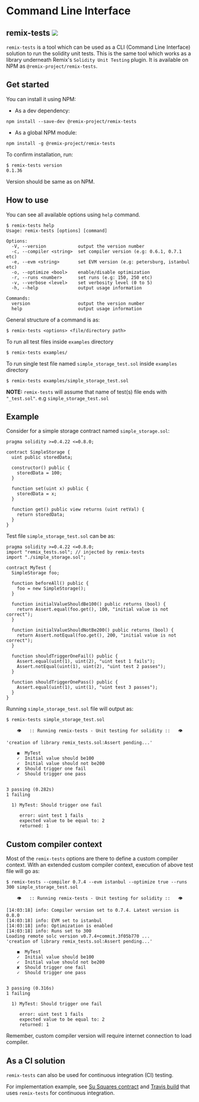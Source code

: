Command Line Interface
========================
remix-tests [![](https://badge.fury.io/js/%40remix-project%2Fremix-tests.svg)](https://www.npmjs.com/package/@remix-project/remix-tests)
------------------

`remix-tests` is a tool which can be used as a CLI (Command Line Interface) solution to run the solidity unit tests. This is the same tool which works as a library underneath Remix's `Solidity Unit Testing` plugin. It is available on NPM as `@remix-project/remix-tests`.

Get started
-------------

You can install it using NPM:

* As a dev dependency:

`npm install --save-dev @remix-project/remix-tests`

* As a global NPM module:

`npm install -g @remix-project/remix-tests`

To confirm installation, run:
```Shell
$ remix-tests version
0.1.36
```
Version should be same as on NPM.

How to use
-------------

You can see all available options using `help` command.

```Shell
$ remix-tests help           
Usage: remix-tests [options] [command]

Options:
  -V, --version            output the version number
  -c, --compiler <string>  set compiler version (e.g: 0.6.1, 0.7.1 etc)
  -e, --evm <string>       set EVM version (e.g: petersburg, istanbul etc)
  -o, --optimize <bool>    enable/disable optimization
  -r, --runs <number>      set runs (e.g: 150, 250 etc)
  -v, --verbose <level>    set verbosity level (0 to 5)
  -h, --help               output usage information

Commands:
  version                  output the version number
  help                     output usage information
```

General structure of a command is as:

`$ remix-tests <options> <file/directory path>`

To run all test files inside `examples` directory

```Shell
$ remix-tests examples/
```

To run single test file named `simple_storage_test.sol` inside `examples` directory

```Shell
$ remix-tests examples/simple_storage_test.sol
```

**NOTE:** `remix-tests` will assume that name of test(s) file ends with `"_test.sol"`. e.g `simple_storage_test.sol`

Example
--------
Consider for a simple storage contract named `simple_storage.sol`:

```Solidity
pragma solidity >=0.4.22 <=0.8.0;

contract SimpleStorage {
  uint public storedData;

  constructor() public {
    storedData = 100;
  }

  function set(uint x) public {
    storedData = x;
  }

  function get() public view returns (uint retVal) {
    return storedData;
  }
}
```

Test file `simple_storage_test.sol` can be as:


```Solidity
pragma solidity >=0.4.22 <=0.8.0;
import "remix_tests.sol"; // injected by remix-tests
import "./simple_storage.sol";

contract MyTest {
  SimpleStorage foo;

  function beforeAll() public {
    foo = new SimpleStorage();
  }

  function initialValueShouldBe100() public returns (bool) {
    return Assert.equal(foo.get(), 100, "initial value is not correct");
  }

  function initialValueShouldNotBe200() public returns (bool) {
    return Assert.notEqual(foo.get(), 200, "initial value is not correct");
  }

  function shouldTriggerOneFail() public {
    Assert.equal(uint(1), uint(2), "uint test 1 fails");
    Assert.notEqual(uint(1), uint(2), "uint test 2 passes");
  }

  function shouldTriggerOnePass() public {
    Assert.equal(uint(1), uint(1), "uint test 3 passes");
  }
}
```

Running `simple_storage_test.sol` file will output as:

```Solidity
$ remix-tests simple_storage_test.sol

	👁	:: Running remix-tests - Unit testing for solidity ::	👁

'creation of library remix_tests.sol:Assert pending...'

	◼  MyTest
	✓  Initial value should be100
	✓  Initial value should not be200
	✘  Should trigger one fail
	✓  Should trigger one pass


3 passing (0.282s)
1 failing

  1) MyTest: Should trigger one fail

	 error: uint test 1 fails
	 expected value to be equal to: 2
	 returned: 1
```

Custom compiler context
------------------------

Most of the `remix-tests` options are there to define a custom compiler context. With an extended custom compiler context, execution of above test file will go as:

```Solidity
$ remix-tests --compiler 0.7.4 --evm istanbul --optimize true --runs 300 simple_storage_test.sol

	👁	:: Running remix-tests - Unit testing for solidity ::	👁

[14:03:18] info: Compiler version set to 0.7.4. Latest version is 0.8.0
[14:03:18] info: EVM set to istanbul
[14:03:18] info: Optimization is enabled
[14:03:18] info: Runs set to 300
Loading remote solc version v0.7.4+commit.3f05b770 ...
'creation of library remix_tests.sol:Assert pending...'

	◼  MyTest
	✓  Initial value should be100
	✓  Initial value should not be200
	✘  Should trigger one fail
	✓  Should trigger one pass


3 passing (0.316s)
1 failing

  1) MyTest: Should trigger one fail

	 error: uint test 1 fails
	 expected value to be equal to: 2
	 returned: 1
```

Remember, custom compiler version will require internet connection to load compiler.

As a CI solution
-----------------

`remix-tests` can also be used for continuous integration (CI) testing. 

For implementation example, see [Su Squares contract](https://github.com/su-squares/ethereum-contract/tree/e542f37d4f8f6c7b07d90a6554424268384a4186) and [Travis build](https://travis-ci.org/su-squares/ethereum-contract/builds/446186067) that uses `remix-tests` for continuous integration.